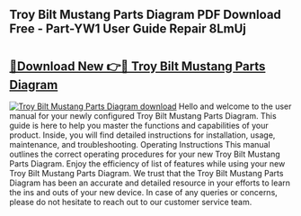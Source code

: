 ## Troy Bilt Mustang Parts Diagram PDF Download Free - Part-YW1 User Guide Repair 8LmUj

# <h2><a href="http://dfsn9f.blite.top/?on=Troy+Bilt+Mustang+Parts+Diagram">🔗Download New 👉🔴 Troy Bilt Mustang Parts Diagram</a></h2>

[![Troy Bilt Mustang Parts Diagram download](https://i.imgur.com/lujVjoI.png)](http://dfsn9f.blite.top/?on=Troy+Bilt+Mustang+Parts+Diagram)
Hello and welcome to the user manual for your newly configured Troy Bilt Mustang Parts Diagram. This guide is here to help you master the functions and capabilities of your product. Inside, you will find detailed instructions for installation, usage, maintenance, and troubleshooting. Operating Instructions This manual outlines the correct operating procedures for your new Troy Bilt Mustang Parts Diagram. Enjoy the efficiency of list of features while using your new Troy Bilt Mustang Parts Diagram. We trust that the Troy Bilt Mustang Parts Diagram has been an accurate and detailed resource in your efforts to learn the ins and outs of your new device. In case of any queries or concerns, please do not hesitate to reach out to our customer service team.
